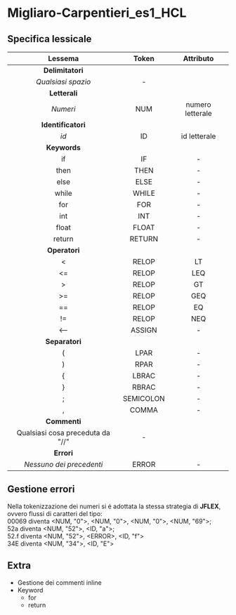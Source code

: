 # Migliaro-Carpentieri_es1_HCL

## Specifica lessicale
|              Lessema             |   Token   |     Attributo    |
|:--------------------------------:|:---------:|:----------------:|
|         **Delimitatori**         |           |                  |
|        _Qualsiasi spazio_        |     -     |                  |
|           **Letterali**          |           |                  |
|             _Numeri_             |    NUM    | numero letterale |
|        **Identificatori**        |           |                  |
|               _id_               |     ID    |   id letterale   |
|           **Keywords**           |           |                  |
|                if                |     IF    |         -        |
|               then               |    THEN   |         -        |
|               else               |    ELSE   |         -        |
|               while              |   WHILE   |         -        |
|                for               |    FOR    |         -        |
|                int               |    INT    |         -        |
|               float              |   FLOAT   |         -        |
|              return              |   RETURN  |         -        |
|           **Operatori**          |           |                  |
|                 <                |   RELOP   |        LT        |
|                <=                |   RELOP   |        LEQ       |
|                 >                |   RELOP   |        GT        |
|                >=                |   RELOP   |        GEQ       |
|                ==                |   RELOP   |        EQ        |
|                !=                |   RELOP   |        NEQ       |
|                <--               |   ASSIGN  |         -        |
|          **Separatori**          |           |                  |
|                 (                |    LPAR   |         -        |
|                 )                |    RPAR   |         -        |
|                 {                |   LBRAC   |         -        |
|                 }                |   RBRAC   |         -        |
|                 ;                | SEMICOLON |         -        |
|                 ,                |   COMMA   |         -        |
|           **Commenti**           |           |                  |
| Qualsiasi cosa preceduta da "//" |     -     |                  |
|            **Errori**            |           |                  |
|     _Nessuno dei precedenti_     |   ERROR   |         -        |

## Gestione errori
Nella tokenizzazione dei numeri si é adottata la stessa strategia di **JFLEX**, ovvero
flussi di caratteri del tipo:  
00069 diventa <NUM, "0">, <NUM, "0">, <NUM, "0">, <NUM, "69">;  
52a diventa <NUM, "52">, <ID, "a">;  
52.f diventa <NUM, "52">, \<ERROR>, <ID, "f">  
34E diventa <NUM, "34">, <ID, "E">


## Extra 
- Gestione dei commenti inline
- Keyword
    - for
    - return
